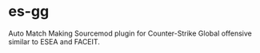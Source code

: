 # es-gg
Auto Match Making Sourcemod plugin for Counter-Strike Global offensive similar to ESEA and FACEIT.
